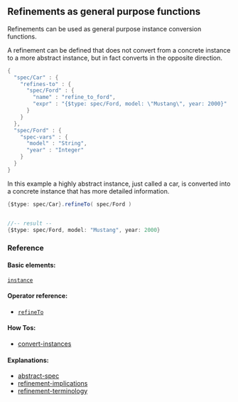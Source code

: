<!---
  This markdown file was generated. Do not edit.
  -->

## Refinements as general purpose functions

Refinements can be used as general purpose instance conversion functions.

A refinement can be defined that does not convert from a concrete instance to a more abstract instance, but in fact converts in the opposite direction.

```java
{
  "spec/Car" : {
    "refines-to" : {
      "spec/Ford" : {
        "name" : "refine_to_ford",
        "expr" : "{$type: spec/Ford, model: \"Mustang\", year: 2000}"
      }
    }
  },
  "spec/Ford" : {
    "spec-vars" : {
      "model" : "String",
      "year" : "Integer"
    }
  }
}
```

In this example a highly abstract instance, just called a car, is converted into a concrete instance that has more detailed information.

```java
{$type: spec/Car}.refineTo( spec/Ford )


//-- result --
{$type: spec/Ford, model: "Mustang", year: 2000}
```

### Reference

#### Basic elements:

[`instance`](../halite_basic-syntax-reference-j.md#instance)

#### Operator reference:

* [`refineTo`](halite_full-reference-j.md#refineTo)


#### How Tos:

* [convert-instances](../how-to/halite_convert-instances-j.md)


#### Explanations:

* [abstract-spec](../how-to/halite_abstract-spec-j.md)
* [refinement-implications](../how-to/halite_refinement-implications-j.md)
* [refinement-terminology](../how-to/halite_refinement-terminology-j.md)


